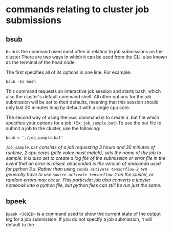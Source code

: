# commands relating to cluster job submissions

## bsub
`bsub` is the command used most often in relation to job submissions on the cluster
There are two ways in which it can be used from the CLI, also known as the terminal of the head node. 

The first specifies all of its options in one line. For example:

`bsub -Is bash`

This command requests an interactive job session and starts bash, which also the cluster's default command shell. All other options 
for the job submission will be set to their defaults, meaning that this session should only last 30 minutes long by default with a single cpu core.

The second way of using the `bsub` command is to create a .bat file which specifies your options for a job. (Ex: `job_sample.bat`)
To use the bat file to submit a job to the cluster, use the following:

`bsub < './job_sample.bat'`

_`job_sample.bat` consists of a job requesting 3 hours and 30 minutes of runtime, 2 cpu cores (ptile value must match), sets the name of the job to sample.
It is also set to create a log file of the submission or error file in the event that an error is raised.
anaconda3 is the version of anaconda used for python 3.x.
Rather than using `conda activate tensorflow-2`, we generally have to use `source activate tensorflow-2` on the cluster, or random errors may occur.
This particular job also converts a jupyter notebook into a python file, but python files can still be run just the same._

## bpeek
`bpeek <JOBID>` is a command used to show the current state of the output log for a job submission. 
If you do not specify a job submission, it will default to the


